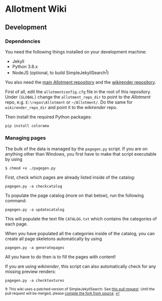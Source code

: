 # Allotment Wiki

## Development

### Dependencies

You need the following things installed on your development machine:

- Jekyll
- Python 3.8.x
- NodeJS (optional, to build SimpleJekyllSearch<sup name="a1">[1](#f1)</sup>)

You also need the [main Allotment repository](https://github.com/MixxitTeam/Allotment) and the [wikirender repository](https://github.com/MixxitTeam/wikirender).

First of all, edit the `allotmentconfig.cfg` file in the root of this repository.  
Under `[GLOBAL]` change the `allotment_repo_dir` to point to the *Allotment* repo, e.g. `E:\repos\Allotment` or `~/Allotment/`. Do the same for `wikirender_repo_dir` and point it to the *wikirender* repo.

Then install the required Python packages:

```
pip install colorama
```

### Managing pages

The bulk of the data is managed by the `pagegen.py` script. If you are on anything other than Windows, 
you first have to make that script executable by using

```
$ chmod +x ./pagegen.py
```

First, check which pages are already listed inside of the catalog:

```
pagegen.py -a checkcatalog
```

To populate the page catalog (more on that below), run the following command:

```
pagegen.py -a updatecatalog
```

This will populate the text file `CATALOG.txt` which contains the categories of each page.

When you have populated all the categories inside of the catalog, you can create all page skeletons
automatically by using

```
pagegen.py -a generatepages
```

All you have to do then is to fill the pages with content!

If you are using *wikirender*, this script can also automatically check for any missing preview renders:

```
pagegen.py -a checktextures
```

<small><b name="f1">1:</b> This wiki uses a patched version of SimpleJekyllSearch. See [this pull request](https://github.com/christian-fei/Simple-Jekyll-Search/pull/178). Until the pull request will be merged, please [compile the fork from source](https://github.com/jonaskohl/Simple-Jekyll-Search). <a href="#a1">↩</a></small>
